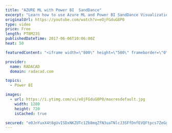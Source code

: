 ```yaml
---
title: "AZURE ML with Power BI  SandDance"
excerpt: "Learn how to use Azure ML and Power BI SandDance Visualization"
originalUrl: https://youtube.com/watch?v=eOjFGduG8P0
type: video
price: Free
length: PT8M23S
publishedDateTime: 2017-06-06T10:06:00Z
heat: 50

featuredContent: "<iframe width=\"800\" height=\"500\" frameborder=\"0\" src=\"https://www.youtube.com/embed/eOjFGduG8P0\" allow=\"accelerometer; autoplay; encrypted-media; gyroscope; picture-in-picture\" allowfullscreen></iframe>"

provider:
  name: RADACAD
  domain: radacad.com

topics:
  - Power BI

images:
  - url: https://i.ytimg.com/vi/eOjFGduG8P0/maxresdefault.jpg
    width: 1280
    height: 720
    isCached: true

secured: "e0JnYuxX4t8gUvISDxNKZUTc1Zb8mqZfN3uaTNlcJ3SFfDnfEVQFtpcs7ZeGgjxdj6uj9Q/YrV24fCt9GwXmqo1yuytaBl7vANiKDQ3IhZhtGvwZ+ZncvnnDEfugQB4HcxxfOY+I7ypxArjrrqK8RvQYDFVBwhUArmGX4Y7441xAqEuBOFkDx9XVnRKLilvLO7BGBwATWCjziwUuiLXhUre1Yqzp/em7q90HkcAWl2v9aX7vkAAVu7l+cAd78LLqOQHiq8r+Qmf1SqJB5y4cuuZZT6lMQB0Nfczmd0ivHew82osE8qdzJO/vWWWu1xuU5T6eHaEg24FD0rzE92zVCHGLfFnGGw6YV3qvXIX/AqT2exHpHqNmz7t44MdsZeGMdxbrvyxFSxbejkaYdnUPvKF8ODG5Y1DBXbIx8FG8VqU=;sOFv0fMS8QnKgVnGa1eGSA=="
---
```



